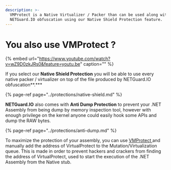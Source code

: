 ```yaml
---
description: >-
  VMProtect is a Native Virtualizer / Packer than can be used along with
  NETGuard.IO obfuscation using our Native Shield Protection feature.
---
```


# You also use VMProtect ?

{% embed url="https://www.youtube.com/watch?v=wZ9D0zkJRs0&feature=youtu.be" caption="" %}

If you select our **Native Shield Protection** you will be able to use every native packer / virtualizer on top of the file produced by NETGuard.IO obfuscation**.\***

{% page-ref page="../protections/native-shield.md" %}

**NETGuard.IO** also comes with **Anti Dump Protection** to prevent your .NET Assembly from being dump by memory inspection tool, however with enough privilege on the kernel anyone could easily hook some APIs and dump the RAW bytes.

{% page-ref page="../protections/anti-dump.md" %}

To maximize the protection of your assembly, you can use [VMProtect ](https://vmpsoft.com/)and manually add the address of VirtualProtect to the Mutation/Virtualization queue. This is made in order to prevent hackers and crackers from finding the address of VirtualProtect, used to start the execution of the .NET Assembly from the Native stub.

